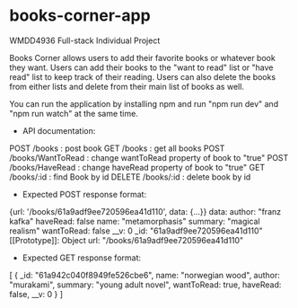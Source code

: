 # books-corner-app

WMDD4936 Full-stack Individual Project

Books Corner allows users to add their favorite books or whatever book they want. Users can add their books to the "want to read" list or "have read" list to keep track of their reading. Users can also delete the books from either lists and delete from their main list of books as well.

You can run the application by installing npm and run "npm run dev" and "npm run watch" at the same time.

- API documentation:

POST /books : post book
GET /books : get all books
POST /books/WantToRead : change wantToRead property of book to "true"
POST /books/HaveRead : change haveRead property of book to "true"
GET /books/:id : find Book by id
DELETE /books/:id : delete book by id


- Expected POST response format: 

{url: '/books/61a9adf9ee720596ea41d110', data: {…}}
    data:
        author: "franz kafka"
        haveRead: false
        name: "metamorphasis"
        summary: "magical realism"
        wantToRead: false
        __v: 0
        _id: "61a9adf9ee720596ea41d110"
    [[Prototype]]: Object
    url: "/books/61a9adf9ee720596ea41d110"



- Expected GET response format:

[
    {
    \_id: "61a942c040f8949fe526cbe6",
    name: "norwegian wood",
    author: "murakami",
    summary: "young adult novel",
    wantToRead: true,
    haveRead: false,
    \_\_v: 0
    }
]
